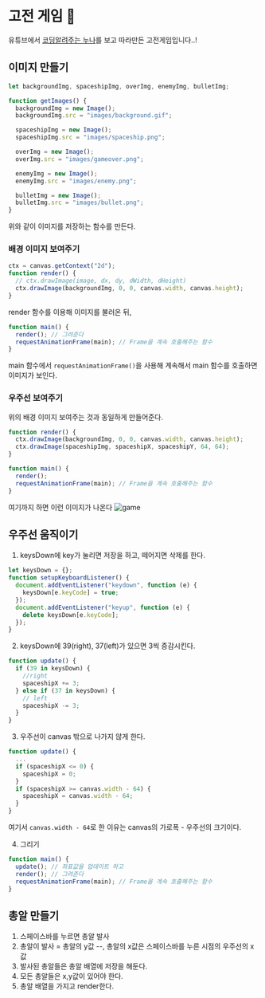 # 고전 게임 🚀

유튜브에서 [코딩알려주는 누나](https://www.youtube.com/c/%EC%BD%94%EB%94%A9%EC%95%8C%EB%A0%A4%EC%A3%BC%EB%8A%94%EB%88%84%EB%82%98)를 보고 따라만든 고전게임입니다..!<br/>

## 이미지 만들기

```javascript
let backgroundImg, spaceshipImg, overImg, enemyImg, bulletImg;

function getImages() {
  backgroundImg = new Image();
  backgroundImg.src = "images/background.gif";

  spaceshipImg = new Image();
  spaceshipImg.src = "images/spaceship.png";

  overImg = new Image();
  overImg.src = "images/gameover.png";

  enemyImg = new Image();
  enemyImg.src = "images/enemy.png";

  bulletImg = new Image();
  bulletImg.src = "images/bullet.png";
}
```

위와 같이 이미지를 저장하는 함수를 만든다.

### 배경 이미지 보여주기

```javascript
ctx = canvas.getContext("2d");
function render() {
  // ctx.drawImage(image, dx, dy, dWidth, dHeight)
  ctx.drawImage(backgroundImg, 0, 0, canvas.width, canvas.height);
}
```

render 함수를 이용해 이미지를 불러온 뒤,

```javascript
function main() {
  render(); // 그려준다
  requestAnimationFrame(main); // Frame을 계속 호출해주는 함수
}
```

main 함수에서 `requestAnimationFrame()`을 사용해 계속해서 main 함수를 호출하면 이미지가 보인다.

### 우주선 보여주기

위의 배경 이미지 보여주는 것과 동일하게 만들어준다.

```javascript
function render() {
  ctx.drawImage(backgroundImg, 0, 0, canvas.width, canvas.height);
  ctx.drawImage(spaceshipImg, spaceshipX, spaceshipY, 64, 64);
}

function main() {
  render();
  requestAnimationFrame(main); // Frame을 계속 호출해주는 함수
}
```

여기까지 하면 이런 이미지가 나온다
![game](https://user-images.githubusercontent.com/71690561/190070716-a34b3e8a-ae42-4fae-bc6f-52ca62a4d43b.png)

## 우주선 움직이기

1. keysDown에 key가 눌리면 저장을 하고, 떼어지면 삭제를 한다.

```javascript
let keysDown = {};
function setupKeyboardListener() {
  document.addEventListener("keydown", function (e) {
    keysDown[e.keyCode] = true;
  });
  document.addEventListener("keyup", function (e) {
    delete keysDown[e.keyCode];
  });
}
```

2. keysDown에 39(right), 37(left)가 있으면 3씩 증감시킨다.

```javascript
function update() {
  if (39 in keysDown) {
    //right
    spaceshipX += 3;
  } else if (37 in keysDown) {
    // left
    spaceshipX -= 3;
  }
}
```

3. 우주선이 canvas 밖으로 나가지 않게 한다.

```javascript
function update() {
  ...
  if (spaceshipX <= 0) {
    spaceshipX = 0;
  }
  if (spaceshipX >= canvas.width - 64) {
    spaceshipX = canvas.width - 64;
  }
}
```

여기서 `canvas.width - 64`로 한 이유는 canvas의 가로폭 - 우주선의 크기이다.

4. 그리기

```javascript
function main() {
  update(); // 좌표값을 업데이트 하고
  render(); // 그려준다
  requestAnimationFrame(main); // Frame을 계속 호출해주는 함수
}
```

## 총알 만들기

1. 스페이스바를 누르면 총알 발사
2. 총알이 발사 = 총알의 y값 --, 총알의 x값은 스페이스바를 누른 시점의 우주선의 x값
3. 발사된 총알들은 총알 배열에 저장을 해둔다.
4. 모든 총알들은 x,y값이 있어야 한다.
5. 총알 배열을 가지고 render한다.
